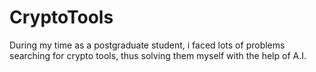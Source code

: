 # CryptoTools
During my time as a postgraduate student, i faced lots of problems searching for crypto tools, thus solving them myself with the help of A.I.
